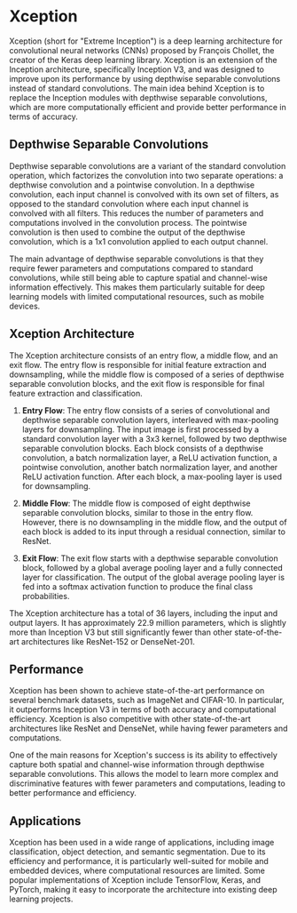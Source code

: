 # Xception

Xception (short for "Extreme Inception") is a deep learning architecture for convolutional neural networks (CNNs) proposed by François Chollet, the creator of the Keras deep learning library. Xception is an extension of the Inception architecture, specifically Inception V3, and was designed to improve upon its performance by using depthwise separable convolutions instead of standard convolutions. The main idea behind Xception is to replace the Inception modules with depthwise separable convolutions, which are more computationally efficient and provide better performance in terms of accuracy.

## Depthwise Separable Convolutions

Depthwise separable convolutions are a variant of the standard convolution operation, which factorizes the convolution into two separate operations: a depthwise convolution and a pointwise convolution. In a depthwise convolution, each input channel is convolved with its own set of filters, as opposed to the standard convolution where each input channel is convolved with all filters. This reduces the number of parameters and computations involved in the convolution process. The pointwise convolution is then used to combine the output of the depthwise convolution, which is a 1x1 convolution applied to each output channel.

The main advantage of depthwise separable convolutions is that they require fewer parameters and computations compared to standard convolutions, while still being able to capture spatial and channel-wise information effectively. This makes them particularly suitable for deep learning models with limited computational resources, such as mobile devices.

## Xception Architecture

The Xception architecture consists of an entry flow, a middle flow, and an exit flow. The entry flow is responsible for initial feature extraction and downsampling, while the middle flow is composed of a series of depthwise separable convolution blocks, and the exit flow is responsible for final feature extraction and classification.

1. **Entry Flow**: The entry flow consists of a series of convolutional and depthwise separable convolution layers, interleaved with max-pooling layers for downsampling. The input image is first processed by a standard convolution layer with a 3x3 kernel, followed by two depthwise separable convolution blocks. Each block consists of a depthwise convolution, a batch normalization layer, a ReLU activation function, a pointwise convolution, another batch normalization layer, and another ReLU activation function. After each block, a max-pooling layer is used for downsampling.

2. **Middle Flow**: The middle flow is composed of eight depthwise separable convolution blocks, similar to those in the entry flow. However, there is no downsampling in the middle flow, and the output of each block is added to its input through a residual connection, similar to ResNet.

3. **Exit Flow**: The exit flow starts with a depthwise separable convolution block, followed by a global average pooling layer and a fully connected layer for classification. The output of the global average pooling layer is fed into a softmax activation function to produce the final class probabilities.

The Xception architecture has a total of 36 layers, including the input and output layers. It has approximately 22.9 million parameters, which is slightly more than Inception V3 but still significantly fewer than other state-of-the-art architectures like ResNet-152 or DenseNet-201.

## Performance

Xception has been shown to achieve state-of-the-art performance on several benchmark datasets, such as ImageNet and CIFAR-10. In particular, it outperforms Inception V3 in terms of both accuracy and computational efficiency. Xception is also competitive with other state-of-the-art architectures like ResNet and DenseNet, while having fewer parameters and computations.

One of the main reasons for Xception's success is its ability to effectively capture both spatial and channel-wise information through depthwise separable convolutions. This allows the model to learn more complex and discriminative features with fewer parameters and computations, leading to better performance and efficiency.

## Applications

Xception has been used in a wide range of applications, including image classification, object detection, and semantic segmentation. Due to its efficiency and performance, it is particularly well-suited for mobile and embedded devices, where computational resources are limited. Some popular implementations of Xception include TensorFlow, Keras, and PyTorch, making it easy to incorporate the architecture into existing deep learning projects.
